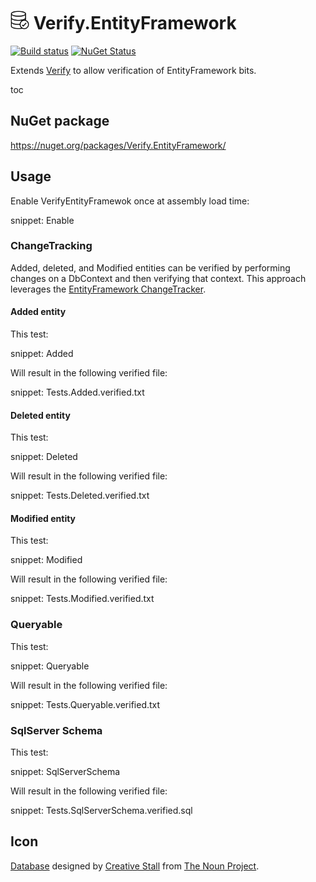 # <img src="/src/icon.png" height="30px"> Verify.EntityFramework

[![Build status](https://ci.appveyor.com/api/projects/status/g6njwv0aox62atu0?svg=true)](https://ci.appveyor.com/project/SimonCropp/verify-entityframework)
[![NuGet Status](https://img.shields.io/nuget/v/Verify.EntityFramework.svg)](https://www.nuget.org/packages/Verify.EntityFramework/)

Extends [Verify](https://github.com/SimonCropp/Verify) to allow verification of EntityFramework bits.


toc


## NuGet package

https://nuget.org/packages/Verify.EntityFramework/


## Usage

Enable VerifyEntityFramewok once at assembly load time:

snippet: Enable


### ChangeTracking

Added, deleted, and Modified entities can be verified by performing changes on a DbContext and then verifying that context. This approach leverages the [EntityFramework ChangeTracker](https://docs.microsoft.com/en-us/dotnet/api/microsoft.entityframeworkcore.changetracking.changetracker).


#### Added entity

This test:

snippet: Added

Will result in the following verified file:

snippet: Tests.Added.verified.txt


#### Deleted entity

This test:

snippet: Deleted

Will result in the following verified file:

snippet: Tests.Deleted.verified.txt


#### Modified entity

This test:

snippet: Modified

Will result in the following verified file:

snippet: Tests.Modified.verified.txt


### Queryable

This test:

snippet: Queryable

Will result in the following verified file:

snippet: Tests.Queryable.verified.txt


### SqlServer Schema

This test:

snippet: SqlServerSchema

Will result in the following verified file:

snippet: Tests.SqlServerSchema.verified.sql


## Icon

[Database](https://thenounproject.com/term/database/310841/) designed by [Creative Stall](https://thenounproject.com/creativestall/) from [The Noun Project](https://thenounproject.com/creativepriyanka).